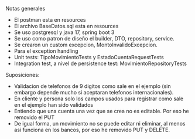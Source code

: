 Notas generales

- El postman esta en resources
- El archivo BaseDatos.sql esta en resources
- Se uso postgresql y java 17, spring boot 3
- Se uso como patron de diseño el builder, DTO, repository, service.
- Se crearon un custom excepcion, MontoInvalidoExcepcion.
- Para el exception handling
- Unit tests: TipoMovimientoTests y EstadoCuentaRequestTests
- Integration test, a nivel de persistence test: MovimientoRepositoryTests

Suposiciones:

- Validacion de telefonos de 9 digitos como sale en el ejemplo (sin embargo depende mucho si aceptaran telefonos internacionales).
- En cliente y persona solo los campos usados para registrar como sale en el ejemplo han sido validados
- Entiendo que una cuenta una vez que se crea no es editable. Por eso he removido el PUT
- De igual forma, un movimiento no se puede editar ni eliminar, al menos asi funciona en los bancos, por eso he removido PUT y DELETE.
